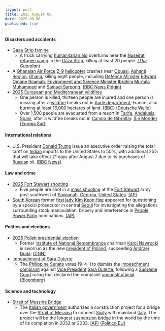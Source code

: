 ```yaml
---
layout: post
title: 2025 August 06
date: 2025-08-06
published: true
---
```



#### Disasters and accidents

* [Gaza Strip famine](https://en.wikipedia.org/wiki/Gaza_Strip_famine "Gaza Strip famine")
  * A truck carrying [humanitarian aid](https://en.wikipedia.org/wiki/Humanitarian_aid "Humanitarian aid") overturns near the [Nuseirat refugee camp](https://en.wikipedia.org/wiki/Nuseirat_refugee_camp "Nuseirat refugee camp") in the [Gaza Strip](https://en.wikipedia.org/wiki/Gaza_Strip "Gaza Strip"), killing at least 20 people. [(*The Guardian*)](https://www.theguardian.com/world/live/2025/aug/06/middle-east-crisis-live-aid-truck-gaza-israel-netanyahu-latest-news-updates)
* A [Ghanaian Air Force](https://en.wikipedia.org/wiki/Ghanaian_Air_Force "Ghanaian Air Force") [Z-9](https://en.wikipedia.org/wiki/Harbin_Z-9 "Harbin Z-9") [helicopter](https://en.wikipedia.org/wiki/Helicopter "Helicopter") crashes near [Obuasi](https://en.wikipedia.org/wiki/Obuasi "Obuasi"), [Ashanti Region](https://en.wikipedia.org/wiki/Ashanti_Region "Ashanti Region"), [Ghana](https://en.wikipedia.org/wiki/Ghana "Ghana"), killing eight people, including [Defence Minister](https://en.wikipedia.org/wiki/Minister_for_Defence_%28Ghana%29 "Minister for Defence (Ghana)") [Edward Omane Boamah](https://en.wikipedia.org/wiki/Edward_Omane_Boamah "Edward Omane Boamah"), [Environment and Science Minister](https://en.wikipedia.org/wiki/Ministry_of_Environment%2C_Science%2C_Technology_and_Innovation "Ministry of Environment, Science, Technology and Innovation") [Ibrahim Murtala Muhammed](https://en.wikipedia.org/wiki/Ibrahim_Murtala_Muhammed "Ibrahim Murtala Muhammed") and [Samuel Sarpong](https://en.wikipedia.org/wiki/Samuel_Sarpong "Samuel Sarpong"). [(BBC News Pidgin)](https://www.bbc.com/pidgin/articles/cqle6xr4qzzo.amp)
* [2025 European and Mediterranean wildfires](https://en.wikipedia.org/wiki/2025_European_and_Mediterranean_wildfires "2025 European and Mediterranean wildfires")
  * One person is killed, thirteen people are injured and one person is missing after a [wildfire](https://en.wikipedia.org/wiki/Wildfire "Wildfire") breaks out in [Aude department](https://en.wikipedia.org/wiki/Aude "Aude"), France, also burning at least 16,000 hectares of land. [(BBC)](https://www.bbc.com/news/articles/cj6y803pjkwo) [(Deutsche Welle)](https://www.dw.com/en/deadly-unprecedented-wildfire-rages-in-southwestern-france/a-73542333)
  * Over 1,500 people are evacuated from a resort in [Tarifa](https://en.wikipedia.org/wiki/Tarifa "Tarifa"), [Andalusia](https://en.wikipedia.org/wiki/Andalusia "Andalusia"), [Spain](https://en.wikipedia.org/wiki/Spain "Spain"), after a wildfire breaks out in [Campo de Gibraltar](https://en.wikipedia.org/wiki/Campo_de_Gibraltar "Campo de Gibraltar"). [(Le Monde)](https://www.lemonde.fr/en/europe/article/2025/08/06/wildfire-in-southern-france-kills-one-resort-in-spain-evacuated_6744128_143.html) [(Europa Sur)](https://www.europasur.es/tarifa/video-incendio-forestal-caravana-llamas-viento-levante-fuego_8_2004530680.html)

#### International relations

* U.S. President [Donald Trump](https://en.wikipedia.org/wiki/Donald_Trump "Donald Trump") issue an executive order raising the total tariff on [Indian](https://en.wikipedia.org/wiki/India "India") imports to the United States to 50%, with additional 25% that will take effect 21 days after August 7 due to its purchases of [Russian](https://en.wikipedia.org/wiki/Russia "Russia") oil. [(BBC News)](https://www.bbc.com/news/articles/c1dxr1g4y7yo)

#### Law and crime

* [2025 Fort Stewart shooting](https://en.wikipedia.org/wiki/2025_Fort_Stewart_shooting "2025 Fort Stewart shooting")
  * Five people are shot in a [mass shooting](https://en.wikipedia.org/wiki/Mass_shooting "Mass shooting") at the [Fort Stewart](https://en.wikipedia.org/wiki/Fort_Stewart "Fort Stewart") army post southwest of [Savannah](https://en.wikipedia.org/wiki/Savannah%2C_Georgia "Savannah, Georgia"), [Georgia](https://en.wikipedia.org/wiki/Georgia_%28U.S._state%29 "Georgia (U.S. state)"), [United States](https://en.wikipedia.org/wiki/United_States "United States"). [(AP)](https://apnews.com/article/georgia-army-post-lockdown-shooter-0b3b2cda384d1f33d107d988e6088d92)
* [South Korean](https://en.wikipedia.org/wiki/South_Korea "South Korea") former [first lady](https://en.wikipedia.org/wiki/First_Lady_of_South_Korea "First Lady of South Korea") [Kim Keon Hee](https://en.wikipedia.org/wiki/Kim_Keon_Hee "Kim Keon Hee") appeared for questioning by a special prosecutor in central [Seoul](https://en.wikipedia.org/wiki/Seoul "Seoul") for investigating the allegations surrounding stock manipulation, bribery and interference in [People Power Party](https://en.wikipedia.org/wiki/People_Power_Party "People Power Party") nominations. [(AP)](https://apnews.com/article/south-korea-yoon-kim-keon-hee-corruption-south-korea-43901f4511112c9ca0a158afb832be4f)

#### Politics and elections

* [2025 Polish presidential election](https://en.wikipedia.org/wiki/2025_Polish_presidential_election "2025 Polish presidential election")
  * Former [Institute of National Remembrance](https://en.wikipedia.org/wiki/Institute_of_National_Remembrance "Institute of National Remembrance") chairman [Karol Nawrocki](https://en.wikipedia.org/wiki/Karol_Nawrocki "Karol Nawrocki") is sworn in as the new [president of Poland](https://en.wikipedia.org/wiki/President_of_Poland "President of Poland"), succeeding [Andrzej Duda](https://en.wikipedia.org/wiki/Andrzej_Duda "Andrzej Duda"). [(CNN)](https://edition.cnn.com/2025/08/06/europe/poland-president-nawrocki-sworn-in-intl)
* [Impeachment of Sara Duterte](https://en.wikipedia.org/wiki/Impeachment_of_Sara_Duterte "Impeachment of Sara Duterte")
  * The [Philippine Senate](https://en.wikipedia.org/wiki/Philippine_Senate "Philippine Senate") votes 19–4–1 to dismiss the [impeachment complaint](https://en.wikipedia.org/wiki/Impeachment_in_the_Philippines "Impeachment in the Philippines") against [Vice President](https://en.wikipedia.org/wiki/Vice_President_of_the_Philippines "Vice President of the Philippines") [Sara Duterte](https://en.wikipedia.org/wiki/Sara_Duterte "Sara Duterte"), following a [Supreme Court](https://en.wikipedia.org/wiki/Supreme_Court_of_the_Philippines "Supreme Court of the Philippines") ruling that declared the complaint [unconstitutional](https://en.wikipedia.org/wiki/Constitution_of_the_Philippines "Constitution of the Philippines"). [(Bloomberg)](https://www.bloomberg.com/news/articles/2025-08-06/majority-of-philippine-senators-shelve-duterte-impeachment-case)

#### Science and technology

* [Strait of Messina Bridge](https://en.wikipedia.org/wiki/Strait_of_Messina_Bridge "Strait of Messina Bridge")
  * The [Italian government](https://en.wikipedia.org/wiki/Government_of_Italy "Government of Italy") authorizes a construction project for a bridge over the [Strait of Messina](https://en.wikipedia.org/wiki/Strait_of_Messina "Strait of Messina") to connect [Sicily](https://en.wikipedia.org/wiki/Sicily "Sicily") with mainland [Italy](https://en.wikipedia.org/wiki/Italy "Italy"). The project will be the longest [suspension bridge](https://en.wikipedia.org/wiki/Suspension_bridge "Suspension bridge") in the world by the time of its completion in 2032 or 2033. [(AP)](https://apnews.com/article/italy-messina-bridge-sicily-calabria-meloni-nato-1a19e957e303c46ff51214d54a2dc6d7) [(Politico EU)](https://www.politico.eu/article/italy-gets-final-approval-for-e13-5b-sicily-bridge-project/)
